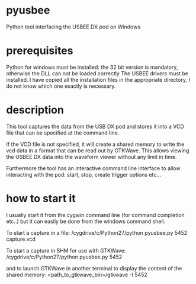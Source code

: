 # pyusbee
Python tool interfacing the USBEE DX pod on Windows

# prerequisites
Python for windows must be installed:  the 32 bit version is mandatory, otherwise the DLL can not be loaded correctly
The USBEE drivers must be installed.  I have copied all the installation files in the appropriate directory, I do not know which one exactly is necessary.

# description 
This tool captures the data from the USB DX pod and stores it into a VCD file that can be specified at the command line.

If the VCD file is not specified, it will create a shared memory to write the vcd data in a format that can be read out by GTKWave.  This allows viewing the USBEE DX data into the waveform viewer without any limit in time.

Furthermore the tool has an interactive command line interface to allow interacting with the pod: start, stop, create trigger options etc...

# how to start it
I usually start it from the cygwin command line (for command completion etc..) but it can easily be done from the windows command shell.

To start a capture in a file:
/cygdrive/c/Python27/python pyusbee.py 5452 capture.vcd

To start a capture in SHM for use with GTKWave:
/cygdrive/c/Python27/python pyusbee.py 5452

and to launch GTKWave in another terminal to display the content of the shared memory:
<path_to_gtkwave_bin>/gtkwave -I 5452